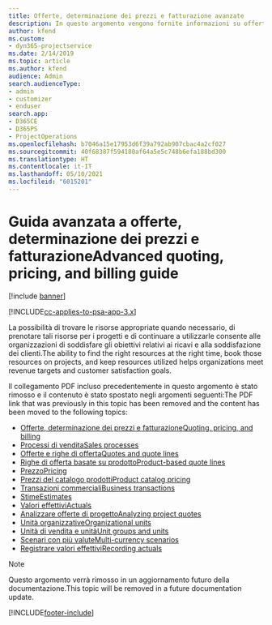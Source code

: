 ```yaml
---
title: Offerte, determinazione dei prezzi e fatturazione avanzate
description: In questo argomento vengono fornite informazioni su offerte, fatturazione e determinazione dei prezzi in Project Service Automation.
author: kfend
ms.custom:
- dyn365-projectservice
ms.date: 2/14/2019
ms.topic: article
ms.author: kfend
audience: Admin
search.audienceType:
- admin
- customizer
- enduser
search.app:
- D365CE
- D365PS
- ProjectOperations
ms.openlocfilehash: b7046a15e17953d6f39a792ab907cbac4a2cf027
ms.sourcegitcommit: 40f68387f594180af64a5e5c748b6efa188bd300
ms.translationtype: HT
ms.contentlocale: it-IT
ms.lasthandoff: 05/10/2021
ms.locfileid: "6015201"
---
```

# <a name="advanced-quoting-pricing-and-billing-guide"></a><span data-ttu-id="3afe3-103">Guida avanzata a offerte, determinazione dei prezzi e fatturazione</span><span class="sxs-lookup"><span data-stu-id="3afe3-103">Advanced quoting, pricing, and billing guide</span></span>

[!include [banner](../../includes/psa-now-project-operations.md)]

[!INCLUDE[cc-applies-to-psa-app-3.x](../../includes/cc-applies-to-psa-app-3x.md)]

<span data-ttu-id="3afe3-104">La possibilità di trovare le risorse appropriate quando necessario, di prenotare tali risorse per i progetti e di continuare a utilizzarle consente alle organizzazioni di soddisfare gli obiettivi relativi ai ricavi e alla soddisfazione dei clienti.</span><span class="sxs-lookup"><span data-stu-id="3afe3-104">The ability to find the right resources at the right time, book those resources on projects, and keep resources utilized helps organizations meet revenue targets and customer satisfaction goals.</span></span> 

<span data-ttu-id="3afe3-105">Il collegamento PDF incluso precedentemente in questo argomento è stato rimosso e il contenuto è stato spostato negli argomenti seguenti:</span><span class="sxs-lookup"><span data-stu-id="3afe3-105">The PDF link that was previously in this topic has been removed and the content has been moved to the following topics:</span></span>

- [<span data-ttu-id="3afe3-106">Offerte, determinazione dei prezzi e fatturazione</span><span class="sxs-lookup"><span data-stu-id="3afe3-106">Quoting, pricing, and billing</span></span>](../quote-bill-price.md)
- [<span data-ttu-id="3afe3-107">Processi di vendita</span><span class="sxs-lookup"><span data-stu-id="3afe3-107">Sales processes</span></span>](../basic-sales-process.md)
- [<span data-ttu-id="3afe3-108">Offerte e righe di offerta</span><span class="sxs-lookup"><span data-stu-id="3afe3-108">Quotes and quote lines</span></span>](../basic-quote-lines.md)
- [<span data-ttu-id="3afe3-109">Righe di offerta basate su prodotto</span><span class="sxs-lookup"><span data-stu-id="3afe3-109">Product-based quote lines</span></span>](../product-based-quote-lines.md)
- [<span data-ttu-id="3afe3-110">Prezzo</span><span class="sxs-lookup"><span data-stu-id="3afe3-110">Pricing</span></span>](../basic-pricing.md)
- [<span data-ttu-id="3afe3-111">Prezzi del catalogo prodotti</span><span class="sxs-lookup"><span data-stu-id="3afe3-111">Product catalog pricing</span></span>](../product-catalog-pricing.md)
- [<span data-ttu-id="3afe3-112">Transazioni commerciali</span><span class="sxs-lookup"><span data-stu-id="3afe3-112">Business transactions</span></span>](../basic-business-transactions.md)
- [<span data-ttu-id="3afe3-113">Stime</span><span class="sxs-lookup"><span data-stu-id="3afe3-113">Estimates</span></span>](../estimates.md)
- [<span data-ttu-id="3afe3-114">Valori effettivi</span><span class="sxs-lookup"><span data-stu-id="3afe3-114">Actuals</span></span>](../actuals.md)
- [<span data-ttu-id="3afe3-115">Analizzare offerte di progetto</span><span class="sxs-lookup"><span data-stu-id="3afe3-115">Analyzing project quotes</span></span>](../basic-analyzing-quotes.md)
- [<span data-ttu-id="3afe3-116">Unità organizzative</span><span class="sxs-lookup"><span data-stu-id="3afe3-116">Organizational units</span></span>](../advanced-organizational.md)
- [<span data-ttu-id="3afe3-117">Unità di vendita e unità</span><span class="sxs-lookup"><span data-stu-id="3afe3-117">Unit groups and units</span></span>](../advanced-units.md)
- [<span data-ttu-id="3afe3-118">Scenari con più valute</span><span class="sxs-lookup"><span data-stu-id="3afe3-118">Multi-currency scenarios</span></span>](../advanced-currency.md)
- [<span data-ttu-id="3afe3-119">Registrare valori effettivi</span><span class="sxs-lookup"><span data-stu-id="3afe3-119">Recording actuals</span></span>](../advanced-actuals.md)

> [!NOTE]
> <span data-ttu-id="3afe3-120">Questo argomento verrà rimosso in un aggiornamento futuro della documentazione.</span><span class="sxs-lookup"><span data-stu-id="3afe3-120">This topic will be removed in a future documentation update.</span></span> 


[!INCLUDE[footer-include](../../includes/footer-banner.md)]